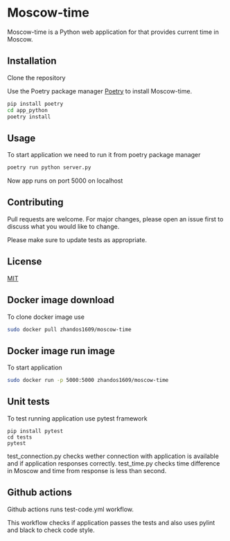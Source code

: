 # Moscow-time

Moscow-time is a Python web application for that provides current time in Moscow.

## Installation

Clone the repository

Use the Poetry package manager [Poetry](https://python-poetry.org/) to install Moscow-time.

```bash
pip install poetry
cd app_python
poetry install
```

## Usage

To start application we need to run it from poetry package manager

```bash
poetry run python server.py
```

Now app runs on port 5000 on localhost

## Contributing

Pull requests are welcome. For major changes, please open an issue first to discuss what you would like to change.

Please make sure to update tests as appropriate.

## License

[MIT](https://choosealicense.com/licenses/mit/)

## Docker image download

To clone docker image use
```bash
sudo docker pull zhandos1609/moscow-time
```

## Docker image run image

To start application

```bash
sudo docker run -p 5000:5000 zhandos1609/moscow-time
```

## Unit tests

To test running application use pytest framework

```bach
pip install pytest
cd tests
pytest
```

test_connection.py checks wether connection with application is available and if application responses correctly.
test_time.py checks time difference in Moscow and time from response is less than second.

## Github actions

Github actions runs test-code.yml workflow.

This workflow checks if application passes the tests and also uses pylint and black to check code style.
